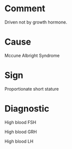 # Comment

Driven not by growth hormone.

# Cause

Mccune Albright Syndrome

# Sign

Proportionate short stature

# Diagnostic

High blood FSH

High blood GRH

High blood LH
